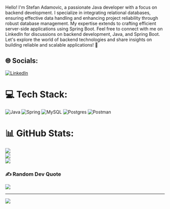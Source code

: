 Hello! I'm Stefan Adamovic, a passionate Java developer with a focus on backend development. I specialize in integrating relational databases, ensuring effective data handling and enhancing project reliability through robust database management. My expertise extends to crafting efficient server-side applications using Spring Boot. Feel free to connect with me on LinkedIn for discussions on backend development, Java, and Spring Boot. Let's explore the world of backend technologies and share insights on building reliable and scalable applications! 🚀

## 🌐 Socials:
[![LinkedIn](https://img.shields.io/badge/LinkedIn-%230077B5.svg?logo=linkedin&logoColor=white)](https://linkedin.com/in/https://www.linkedin.com/in/stefan1adamovic/) 

# 💻 Tech Stack:
![Java](https://img.shields.io/badge/java-%23ED8B00.svg?style=for-the-badge&logo=openjdk&logoColor=white) ![Spring](https://img.shields.io/badge/spring-%236DB33F.svg?style=for-the-badge&logo=spring&logoColor=white) ![MySQL](https://img.shields.io/badge/mysql-%2300000f.svg?style=for-the-badge&logo=mysql&logoColor=white) ![Postgres](https://img.shields.io/badge/postgres-%23316192.svg?style=for-the-badge&logo=postgresql&logoColor=white) ![Postman](https://img.shields.io/badge/Postman-FF6C37?style=for-the-badge&logo=postman&logoColor=white)
# 📊 GitHub Stats:
![](https://github-readme-stats.vercel.app/api?username=StefanAdamovic&theme=dark&hide_border=false&include_all_commits=true&count_private=true)<br/>
![](https://github-readme-streak-stats.herokuapp.com/?user=StefanAdamovic&theme=dark&hide_border=false)<br/>
![](https://github-readme-stats.vercel.app/api/top-langs/?username=StefanAdamovic&theme=dark&hide_border=false&include_all_commits=true&count_private=true&layout=compact)

### ✍️ Random Dev Quote
![](https://quotes-github-readme.vercel.app/api?type=horizontal&theme=dark)

---
[![](https://visitcount.itsvg.in/api?id=StefanAdamovic&icon=2&color=0)](https://visitcount.itsvg.in)

